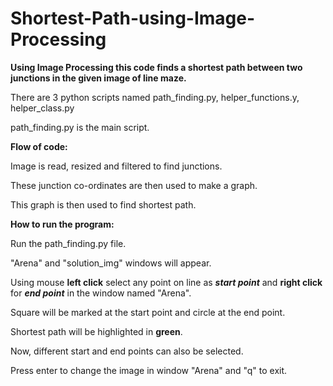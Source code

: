 # Shortest-Path-using-Image-Processing

**Using Image Processing this code finds a shortest path between two junctions in the given image of line maze.**

There are 3 python scripts named path_finding.py, helper_functions.y, helper_class.py

path_finding.py is the main script.


**Flow of code:**

Image is read, resized and filtered to find junctions.

These junction co-ordinates are then used to make a graph.

This graph is then used to find shortest path.


**How to run the program:**

Run the path_finding.py file.

"Arena" and "solution_img" windows will appear.

Using mouse **left click** select any point on line as **_start point_** and **right click** for **_end point_** in the window named "Arena".

Square will be marked at the start point and circle at the end point.

Shortest path will be highlighted in **green**.

Now, different start and end points can also be selected.

Press enter to change the image in window "Arena" and "q" to exit.
